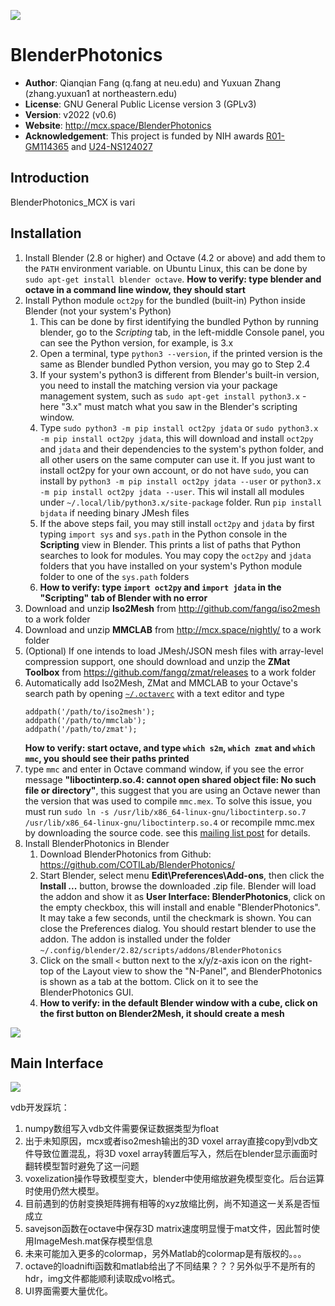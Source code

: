 ![](http://neurojson.org/wiki/upload/blenderphotonics_header.png)

BlenderPhotonics
========================

-   **Author**: Qianqian Fang (q.fang at neu.edu) and Yuxuan Zhang (zhang.yuxuan1 at northeastern.edu)
-   **License**: GNU General Public License version 3 (GPLv3)
-   **Version**: v2022 (v0.6)
-   **Website**: <http://mcx.space/BlenderPhotonics>
-   **Acknowledgement**: This project is funded by NIH awards 
      [R01-GM114365](https://grantome.com/grant/NIH/R01-GM114365-06) and 
      [U24-NS124027](https://reporter.nih.gov/search/dXkcyoaEQkaRrkpQoOnEBw/project-details/10308329)

Introduction
-------------
BlenderPhotonics_MCX is vari

Installation
-------------

1. Install Blender (2.8 or higher) and Octave (4.2 or above) and add them to the `PATH` environment variable.
   on Ubuntu Linux, this can be done by `sudo apt-get install blender octave`. 
   **How to verify: type blender and octave in a command line window, they should start**
2. Install Python module `oct2py` for the bundled (built-in) Python inside Blender (not your system's Python)
    1. This can be done by first identifying the bundled Python by running blender, go to the 
       *Scripting* tab, in the left-middle Console panel, you can see the Python version, for example, is 3.x
    2. Open a terminal, type `python3 --version`, if the printed version is the same as Blender bundled Python 
       version, you may go to Step 2.4
    3. If your system's python3 is different from Blender's built-in version, you need to install the matching
       version via your package management system, such as `sudo apt-get install python3.x` - here "3.x" must
       match what you saw in the Blender's scripting window.
    4. Type `sudo python3 -m pip install oct2py jdata` or `sudo python3.x -m pip install oct2py jdata`, this will
       download and install `oct2py` and `jdata` and their dependencies to the system's python folder, and all
       other users on the same computer can use it. If you just want to install oct2py for your own account, 
       or do not have `sudo`, you can install by `python3 -m pip install oct2py jdata --user` or 
       `python3.x -m pip install oct2py jdata --user`. This wil install all modules
       under `~/.local/lib/python3.x/site-package` folder. Run `pip install bjdata` if needing binary JMesh files
    5. If the above steps fail, you may still install `oct2py` and `jdata` by first typing `import sys` and 
       `sys.path` in the Python console in the **Scripting** view in Blender. This prints a list of paths that
       Python searches to look for modules. You may copy the `oct2py` and `jdata` folders that you have installed
       on your system's Python module folder to one of the `sys.path` folders
    6. **How to verify: type `import oct2py` and `import jdata` in the "Scripting" tab of Blender with no error**
3. Download and unzip **Iso2Mesh** from http://github.com/fangq/iso2mesh to a work folder
4. Download and unzip **MMCLAB** from http://mcx.space/nightly/ to a work folder
5. (Optional) If one intends to load JMesh/JSON mesh files with array-level compression support, one should 
   download and unzip the **ZMat Toolbox** from https://github.com/fangq/zmat/releases to a work folder
6. Automatically add Iso2Mesh, ZMat and MMCLAB to your Octave's search path by opening 
   [`~/.octaverc`](https://octave.org/doc/v4.2.1/Startup-Files.html) with a 
   text editor and type
   ```
   addpath('/path/to/iso2mesh');
   addpath('/path/to/mmclab');
   addpath('/path/to/zmat');
   ```
   **How to verify: start octave, and type `which s2m`, `which zmat` and `which mmc`, you should see their paths printed**
7. type `mmc` and enter in Octave command window, if you see the error message 
   **"liboctinterp.so.4: cannot open shared object file: No such file or directory"**,
   this suggest that you are using an Octave newer than the version that was used to compile `mmc.mex`. To solve
   this issue, you must run `sudo ln -s /usr/lib/x86_64-linux-gnu/liboctinterp.so.7 /usr/lib/x86_64-linux-gnu/liboctinterp.so.4`
   or recompile mmc.mex by downloading the source code.
   see this [mailing list post](https://groups.google.com/g/mcx-users/c/Kj4OZybYfAA/m/yjXXvVi4AgAJ) for details.
8. Install BlenderPhotonics in Blender
    1. Download BlenderPhotonics from Github: https://github.com/COTILab/BlenderPhotonics/
    2. Start Blender, select menu **Edit\Preferences\Add-ons**, then click the **Install ...** button, browse
       the downloaded .zip file. Blender will load the addon and show it as **User Interface: BlenderPhotonics**, 
       click on the empty checkbox, this will install and enable "BlenderPhotonics". It may take a few seconds, until
       the checkmark is shown. You can close the Preferences dialog. You should restart blender to use the addon.
       The addon is installed under the folder `~/.config/blender/2.82/scripts/addons/BlenderPhotonics`
    3. Click on the small `<` button next to the x/y/z-axis icon on the right-top of the Layout view to show the 
       "N-Panel", and BlenderPhotonics is shown as a tab at the bottom. Click on it to see the BlenderPhotonics GUI.
    4. **How to verify: in the default Blender window with a cube, click on the first button on Blender2Mesh, 
       it should create a mesh**

![](http://neurojson.org/wiki/upload/blenderphotonics_install.png)

Main Interface
-------------
![](http://neurojson.org/wiki/upload/blenderphotonics_menu.png)

vdb开发踩坑： 
1. numpy数组写入vdb文件需要保证数据类型为float
2. 出于未知原因，mcx或者iso2mesh输出的3D voxel array直接copy到vdb文件导致位置混乱，将3D voxel array转置后写入，然后在blender显示画面时翻转模型暂时避免了这一问题
3. voxelization操作导致模型变大，blender中使用缩放避免模型变化。后台运算时使用仍然大模型。
4. 目前遇到的仿射变换矩阵拥有相等的xyz放缩比例，尚不知道这一关系是否恒成立
5. savejson函数在octave中保存3D matrix速度明显慢于mat文件，因此暂时使用ImageMesh.mat保存模型信息
6. 未来可能加入更多的colormap，另外Matlab的colormap是有版权的。。。
7. octave的loadnifti函数和matlab给出了不同结果？？？另外似乎不是所有的hdr，img文件都能顺利读取成vol格式。
8. UI界面需要大量优化。